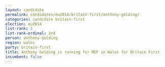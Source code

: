 ```yaml
---
layout: candidate
permalink: candidates/eu2014/britain-first/anthony-golding/
categories: candidate britain-first
election: eu2014
list-rank: 2
list-rank-ordinal: 2nd
person: anthony-golding
region: wales
party: britain-first
title: Anthony Golding is running for MEP in Wales for Britain First
incumbent: false
---
```

